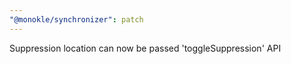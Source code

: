 ```yaml
---
"@monokle/synchronizer": patch
---
```


Suppression location can now be passed 'toggleSuppression' API

